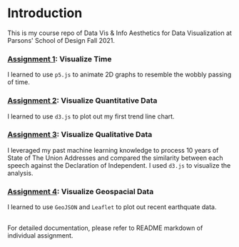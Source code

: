 # Introduction

This is my course repo of Data Vis & Info Aesthetics for Data Visualization at Parsons' School of Design Fall 2021.

### [Assignment 1](https://github.com/muonius/msdv-dvia/tree/master/01-visualize-time): Visualize Time
I learned to use `p5.js` to animate 2D graphs to resemble the wobbly passing of time.

### [Assignment 2](https://github.com/muonius/msdv-dvia/tree/master/02-visualize-quantitative-data): Visualize Quantitative Data
I learned to use `d3.js` to plot out my first trend line chart.

### [Assignment 3](https://github.com/muonius/msdv-dvia/tree/master/03-visualize-qualitative-data): Visualize Qualitative Data
I leveraged my past machine learning knowledge to process 10 years of State of The Union Addresses and compared the similarity between each speech against the Declaration of Independent. I used `d3.js` to visualize the analysis.

### [Assignment 4](https://github.com/muonius/msdv-dvia/tree/master/04-visualize-spacial-data): Visualize Geospacial Data
I learned to use `GeoJSON` and `Leaflet` to plot out recent earthquate data. 

##
For detailed documentation, please refer to README markdown of individual assignment.


